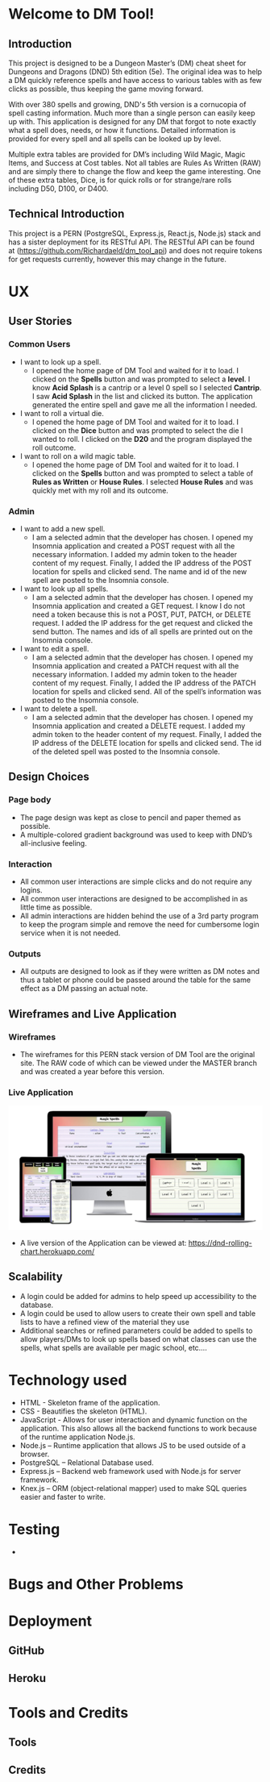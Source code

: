 # Welcome to DM Tool!
## Introduction
This project is designed to be a Dungeon Master’s (DM) cheat sheet for Dungeons and Dragons (DND) 5th edition (5e). The original idea was to help a DM quickly reference spells and have access to various tables with as few clicks as possible, thus keeping the game moving forward.

With over 380 spells and growing, DND's 5th version is a cornucopia of spell casting information. Much more than a single person can easily keep up with. This application is designed for any DM that forgot to note exactly what a spell does, needs, or how it functions. Detailed information is provided for every spell and all spells can be looked up by level.

Multiple extra tables are provided for DM’s including Wild Magic, Magic Items, and Success at Cost tables. Not all tables are Rules As Written (RAW) and are simply there to change the flow and keep the game interesting. One of these extra tables, Dice, is for quick rolls or for strange/rare rolls including D50, D100, or D400.

## Technical Introduction
This project is a PERN (PostgreSQL, Express.js, React.js, Node.js) stack and has a sister deployment for its RESTful API. The RESTful API can be found at (https://github.com/Richardaeld/dm_tool_api) and does not require tokens for get requests currently, however this may change in the future.

# UX
## User Stories
### Common Users
+ I want to look up a spell.
    + I opened the home page of DM Tool and waited for it to load. I clicked on the **Spells** button and was prompted to select a **level**. I know **Acid Splash** is a cantrip or a level 0 spell so I selected **Cantrip**.  I saw **Acid Splash** in the list and clicked its button. The application generated the entire spell and gave me all the information I needed.
+ I want to roll a virtual die.
    + I opened the home page of DM Tool and waited for it to load. I clicked on the **Dice** button and was prompted to select the die I wanted to roll. I clicked on the **D20** and the program displayed the roll outcome.
+ I want to roll on a wild magic table.
    + I opened the home page of DM Tool and waited for it to load. I clicked on the **Spells** button and was prompted to select a table of **Rules as Written** or **House Rules**. I selected **House Rules** and was quickly met with my roll and its outcome.

 ### Admin
+ I want to add a new spell.
    + I am a selected admin that the developer has chosen. I opened my Insomnia application and created a POST request with all the necessary information. I added my admin token to the header content of my request. Finally, I added the IP address of the POST location for spells and clicked send. The name and id of the new spell are posted to the Insomnia console.
+ I want to look up all spells.
    + I am a selected admin that the developer has chosen. I opened my Insomnia application and created a GET request. I know I do not need a token because this is not a POST, PUT, PATCH, or DELETE request. I added the IP address for the get request and clicked the send button. The names and ids of all spells are printed out on the Insomnia console.
+ I want to edit a spell.
    + I am a selected admin that the developer has chosen. I opened my Insomnia application and created a PATCH request with all the necessary information. I added my admin token to the header content of my request. Finally, I added the IP address of the PATCH location for spells and clicked send. All of the spell’s information was posted to the Insomnia console.
+ I want to delete a spell.
    + I am a selected admin that the developer has chosen. I opened my Insomnia application and created a DELETE request. I added my admin token to the header content of my request. Finally, I added the IP address of the DELETE location for spells and clicked send. The id of the deleted spell was posted to the Insomnia console.

## Design Choices
### Page body
+ The page design was kept as close to pencil and paper themed as possible.
+ A multiple-colored gradient background was used to keep with DND’s all-inclusive feeling.
### Interaction
+ All common user interactions are simple clicks and do not require any logins. 
+ All common user interactions are designed to be accomplished in as little time as possible. 
+ All admin interactions are hidden behind the use of a 3rd party program to keep the program simple and remove the need for cumbersome login service when it is not needed.
### Outputs
+ All outputs are designed to look as if they were written as DM notes and thus a tablet or phone could be passed around the table for the same effect as a DM passing an actual note.

## Wireframes and Live Application
### Wireframes
+ The wireframes for this PERN stack version of DM Tool are the original site. The RAW code of which can be viewed under the MASTER branch and was created a year before this version. 

### Live Application
![DM Tool responsiveness](dm_tool.jpg)
+ A live version of the Application can be viewed at: https://dnd-rolling-chart.herokuapp.com/

## Scalability
+ A login could be added for admins to help speed up accessibility to the database.
+ A login could be used to allow users to create their own spell and table lists to have a refined view of the material they use
+ Additional searches or refined parameters could be added to spells to allow players/DMs to look up spells based on what classes can use the spells, what spells are available per magic school, etc….

# Technology used
+ HTML - Skeleton frame of the application.
+ CSS - Beautifies the skeleton (HTML).
+ JavaScript - Allows for user interaction and dynamic function on the application. This also allows all the backend functions to work because of the runtime application Node.js.
+ Node.js – Runtime application that allows JS to be used outside of a browser.
+ PostgreSQL – Relational Database used.
+ Express.js – Backend web framework used with Node.js for server framework.
+ Knex.js – ORM (object-relational mapper) used to make SQL queries easier and faster to write.

# Testing
+ 
# Bugs and Other Problems
# Deployment
## GitHub
## Heroku
# Tools and Credits
## Tools
## Credits


